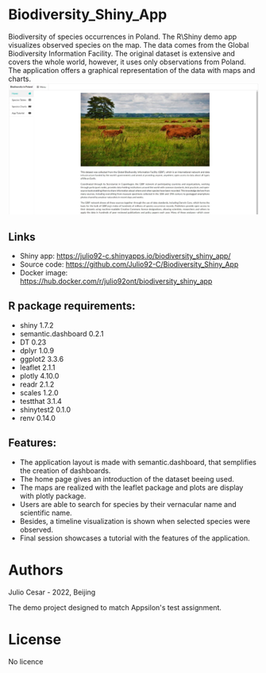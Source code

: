 # Biodiversity_Shiny_App
Biodiversity of species occurrences in Poland. The R\Shiny demo app visualizes observed species on the map. The data comes from the Global Biodiversity Information Facility. The original dataset is extensive and covers the whole world, however, it uses only observations from Poland. The application offers a graphical representation of the data with maps and charts.
![](images/shiny_app_home.jpg)

## Links
- Shiny app: https://julio92-c.shinyapps.io/biodiversity_shiny_app/
- Source code: https://github.com/Julio92-C/Biodiversity_Shiny_App
- Docker image: https://hub.docker.com/r/julio92ont/biodiversity_shiny_app

## R package requirements:
- shiny 1.7.2
- semantic.dashboard 0.2.1
- DT 0.23
- dplyr 1.0.9
- ggplot2 3.3.6
- leaflet 2.1.1
- plotly 4.10.0
- readr 2.1.2 
- scales 1.2.0
- testthat 3.1.4
- shinytest2 0.1.0
- renv 0.14.0

## Features:
- The application layout is made with semantic.dashboard, that semplifies the creation of dashboards.
- The home page gives an introduction of the dataset beeing used.
- The maps are realized with the leaflet package and plots are display with plotly package.
- Users are able to search for species by their vernacular name and scientific name.
- Besides, a timeline visualization is shown when selected species were observed.
- Final session showcases a tutorial with the features of the application.

# Authors
Julio Cesar - 2022, Beijing

The demo project designed to match Appsilon's test assignment.

# License
No licence
